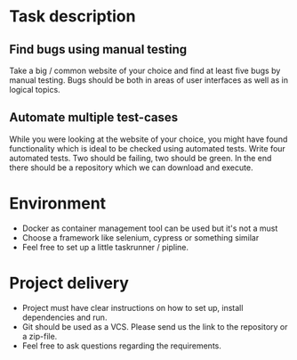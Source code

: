 # Task description
## Find bugs using manual testing

Take a big / common website of your choice and find at least five bugs by manual testing.
Bugs should be both in areas of user interfaces as well as in logical topics.

## Automate multiple test-cases

While you were looking at the website of your choice, you might have found functionality which is ideal to be checked using automated tests.
Write four automated tests. Two should be failing, two should be green. In the end there should be a repository which we can download and execute.

# Environment
- Docker as container management tool can be used but it's not a must
- Choose a framework like selenium, cypress or something similar
- Feel free to set up a little taskrunner / pipline. 

# Project delivery

- Project must have clear instructions on how to set up, install dependencies and run.
- Git should be used as a VCS. Please send us the link to the repository or a zip-file.
- Feel free to ask questions regarding the requirements.
